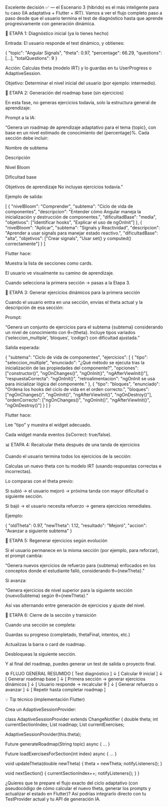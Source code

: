 Excelente decisión ✅ — el Escenario 3 (híbrido) es el más inteligente para tu caso (IA adaptativa + Flutter + IRT).
Vamos a ver el flujo completo paso a paso desde que el usuario termina el test de diagnóstico hasta que aprende progresivamente con generación dinámica.

🧠 ETAPA 1: Diagnóstico inicial (ya lo tienes hecho)

Entrada:
El usuario responde el test dinámico, y obtienes:

{
  "topic": "Angular Signals",
  "theta": 0.97,
  "percentage": 66.29,
  "questions": [...],
  "totalQuestions": 9
}


Acción:
Calculas theta (modelo IRT) y lo guardas en tu UserProgress o AdaptiveSession.

Objetivo:
Determinar el nivel inicial del usuario (por ejemplo: intermedio).

🧩 ETAPA 2: Generación del roadmap base (sin ejercicios)

En esta fase, no generas ejercicios todavía, solo la estructura general de aprendizaje:

Prompt a la IA:

“Genera un roadmap de aprendizaje adaptativo para el tema {topic}, con base en un nivel estimado de conocimiento del {percentage}%.
Cada sección debe incluir:

Nombre de subtema

Descripción

Nivel Bloom

Dificultad base

Objetivos de aprendizaje
No incluyas ejercicios todavía.”

Ejemplo de salida:

[
  {
    "nivelBloom": "Comprender",
    "subtema": "Ciclo de vida de componentes",
    "descripcion": "Entender cómo Angular maneja la inicialización y destrucción de componentes.",
    "dificultadBase": "media",
    "objetivos": ["Identificar hooks", "Explicar el uso de ngOnInit"]
  },
  {
    "nivelBloom": "Aplicar",
    "subtema": "Signals y Reactividad",
    "descripcion": "Aprender a usar signals para manejar estado reactivo.",
    "dificultadBase": "alta",
    "objetivos": ["Crear signals", "Usar set() y computed() correctamente"]
  }
]


Flutter hace:

Muestra la lista de secciones como cards.

El usuario ve visualmente su camino de aprendizaje.

Cuando selecciona la primera sección → pasas a la Etapa 3.

🎯 ETAPA 3: Generar ejercicios dinámicos para la primera sección

Cuando el usuario entra en una sección, envías el theta actual y la descripción de esa sección:

Prompt:

“Genera un conjunto de ejercicios para el subtema {subtema} considerando un nivel de conocimiento con θ={theta}.
Incluye tipos variados (‘seleccion_multiple’, ‘bloques’, ‘codigo’) con dificultad ajustada.”

Salida esperada:

{
  "subtema": "Ciclo de vida de componentes",
  "ejercicios": [
    {
      "tipo": "seleccion_multiple",
      "enunciado": "¿Qué método se ejecuta tras la inicialización de las propiedades del componente?",
      "opciones": ["constructor()", "ngOnChanges()", "ngOnInit()", "ngAfterViewInit()"],
      "respuestaCorrecta": "ngOnInit()",
      "retroalimentacion": "ngOnInit se usa para inicializar lógica del componente."
    },
    {
      "tipo": "bloques",
      "enunciado": "Ordena los hooks del ciclo de vida en el orden correcto.",
      "bloques": ["ngOnChanges()", "ngOnInit()", "ngAfterViewInit()", "ngOnDestroy()"],
      "ordenCorrecto": ["ngOnChanges()", "ngOnInit()", "ngAfterViewInit()", "ngOnDestroy()"]
    }
  ]
}


Flutter hace:

Lee "tipo" y muestra el widget adecuado.

Cada widget manda eventos (isCorrect: true/false).

📊 ETAPA 4: Recalcular theta después de una tanda de ejercicios

Cuando el usuario termina todos los ejercicios de la sección:

Calculas un nuevo theta con tu modelo IRT (usando respuestas correctas e incorrectas).

Lo comparas con el theta previo:

Si subió → el usuario mejoró → próxima tanda con mayor dificultad o siguiente sección.

Si bajó → el usuario necesita refuerzo → genera ejercicios remediales.

Ejemplo:

{
  "oldTheta": 0.97,
  "newTheta": 1.12,
  "resultado": "Mejoró",
  "accion": "Avanzar a siguiente subtema"
}

🔁 ETAPA 5: Regenerar ejercicios según evolución

Si el usuario permanece en la misma sección (por ejemplo, para reforzar), el prompt cambia:

“Genera nuevos ejercicios de refuerzo para {subtema} enfocados en los conceptos donde el estudiante falló, considerando θ={newTheta}.”

Si avanza:

“Genera ejercicios de nivel superior para la siguiente sección {nuevoSubtema} según θ={newTheta}.”

Así vas alternando entre generación de ejercicios y ajuste del nivel.

🧩 ETAPA 6: Cierre de la sección y transición

Cuando una sección se completa:

Guardas su progreso (completado, thetaFinal, intentos, etc.)

Actualizas la barra o card de roadmap.

Desbloqueas la siguiente sección.

Y al final del roadmap, puedes generar un test de salida o proyecto final.

⚙️ FLUJO GENERAL RESUMIDO
[ Test diagnóstico ]
        ↓
[ Calcular θ inicial ]
        ↓
[ Generar roadmap base ]
        ↓
[ Primera sección → generar ejercicios dinámicos ]
        ↓
[ Usuario responde → recalcular θ ]
        ↓
[ Generar refuerzo o avanzar ]
        ↓
[ Repetir hasta completar roadmap ]

💡 Tip técnico (implementación Flutter)

Crea un AdaptiveSessionProvider:

class AdaptiveSessionProvider extends ChangeNotifier {
  double theta;
  int currentSectionIndex;
  List<RoadmapSection> roadmap;
  List<Exercise> currentExercises;

  AdaptiveSessionProvider(this.theta);

  Future<void> generateRoadmap(String topic) async { ... }

  Future<void> loadExercisesForSection(int index) async { ... }

  void updateTheta(double newTheta) {
    theta = newTheta;
    notifyListeners();
  }

  void nextSection() {
    currentSectionIndex++;
    notifyListeners();
  }
}


¿Quieres que te prepare el flujo exacto del ciclo adaptativo (con pseudocódigo de cómo calcular el nuevo theta, generar los prompts y actualizar el estado en Flutter)?
Así podrías integrarlo directo con tu TestProvider actual y tu API de generación IA.